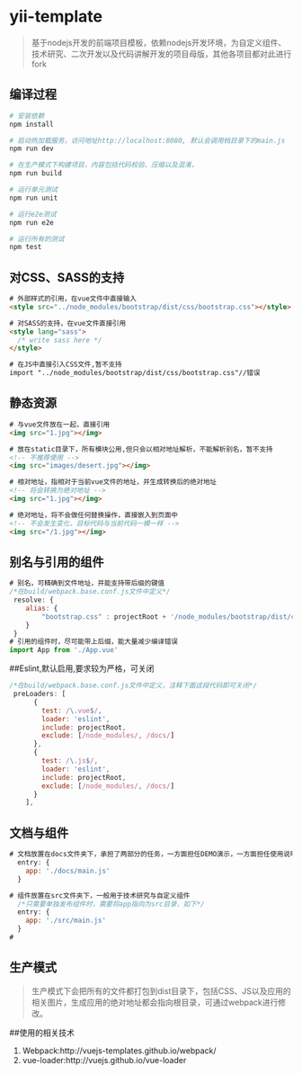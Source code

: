 # yii-template

> 基于nodejs开发的前端项目模板，依赖nodejs开发环境，为自定义组件、技术研究、二次开发以及代码讲解开发的项目母版，其他各项目都对此进行fork

## 编译过程

``` bash
# 安装依赖
npm install

# 启动热加载服务，访问地址http://localhost:8080, 默认会调用档目录下的main.js
npm run dev

# 在生产模式下构建项目，内容包括代码校验、压缩以及混淆，
npm run build

# 运行单元测试
npm run unit

# 运行e2e测试
npm run e2e

# 运行所有的测试
npm test
```

## 对CSS、SASS的支持
``` html
# 外部样式的引用，在vue文件中直接输入
<style src="../node_modules/bootstrap/dist/css/bootstrap.css"></style>

# 对SASS的支持，在vue文件直接引用
<style lang="sass">
  /* write sass here */
</style>

# 在JS中直接引入CSS文件,暂不支持
import "../node_modules/bootstrap/dist/css/bootstrap.css"//错误

```

## 静态资源
``` html
# 与vue文件放在一起，直接引用
<img src="1.jpg"></img>

# 放在static目录下，所有模块公用,但只会以相对地址解析，不能解析别名，暂不支持
<!-- 不推荐使用 -->
<img src="images/desert.jpg"></img>

# 相对地址，指相对于当前vue文件的地址，并生成转换后的绝对地址
<!-- 将会转换为绝对地址 -->
<img src="1.jpg"></img>

# 绝对地址，将不会做任何替换操作，直接嵌入到页面中
<!-- 不会发生变化，目标代码与当前代码一模一样 -->
<img src="/1.jpg"></img>
```

## 别名与引用的组件
``` javascript
# 别名，可精确到文件地址，并能支持带后缀的键值
/*在build/webpack.base.conf.js文件中定义*/
 resolve: {
	alias: {
		"bootstrap.css" : projectRoot + '/node_modules/bootstrap/dist/css/bootstrap.css'
	}
 }
# 引用的组件时，尽可能带上后缀，能大量减少编译错误
import App from './App.vue' 
```

##Eslint,默认启用,要求较为严格，可关闭
``` javascript
/*在build/webpack.base.conf.js文件中定义，注释下面这段代码即可关闭*/
 preLoaders: [
      {
        test: /\.vue$/,
        loader: 'eslint',
        include: projectRoot,
        exclude: [/node_modules/, /docs/]
      },
      {
        test: /\.js$/,
        loader: 'eslint',
        include: projectRoot,
        exclude: [/node_modules/, /docs/]
      }
    ],
```

## 文档与组件
``` javascript
# 文档放置在docs文件夹下，承担了两部分的任务，一方面担任DEMO演示，一方面担任使用说明
  entry: {
    app: './docs/main.js'
  }

# 组件放置在src文件夹下，一般用于技术研究与自定义组件
  /*只需要单独发布组件时，需要将app指向为src目录，如下*/
  entry: {
    app: './src/main.js'
  }
#

```


## 生产模式
> 生产模式下会把所有的文件都打包到dist目录下，包括CSS、JS以及应用的相关图片，生成应用的绝对地址都会指向根目录，可通过webpack进行修改。


##使用的相关技术
<ol>
<li>Webpack:http://vuejs-templates.github.io/webpack/</li>
<li>vue-loader:http://vuejs.github.io/vue-loader</li>
</ol>


